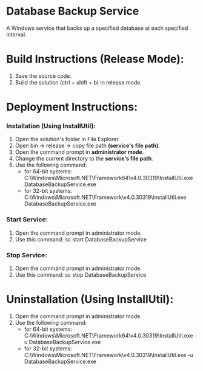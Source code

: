 # Database Backup Service
A Windows service that backs up a specified database at each specified interval.
# Build Instructions (Release Mode):
1. Save the source code.
2. Build the solution (ctrl + shift + b) in release mode.
# Deployment Instructions:
### Installation (Using InstallUtil):
1. Open the solution's folder in File Explorer.
2. Open bin -> release -> copy file path **(service's file path)**.
3. Open the command prompt in **administrator mode**.
4. Change the current directory to the **service's file path**.
5. Use the following command:
   - for 64-bit systems: C:\Windows\Microsoft.NET\Framework64\v4.0.30319\InstallUtil.exe DatabaseBackupService.exe
   - for 32-bit systems: C:\Windows\Microsoft.NET\Framework\v4.0.30319\InstallUtil.exe DatabaseBackupService.exe
### Start Service:
1. Open the command prompt in administrator mode.
2. Use this command: sc start DatabaseBackupService
### Stop Service:
1. Open the command prompt in administrator mode.
2. Use this command: sc stop DatabaseBackupService
# Uninstallation (Using InstallUtil):
1. Open the command prompt in administrator mode.
2. Use the following command:
   - for 64-bit systems: C:\Windows\Microsoft.NET\Framework64\v4.0.30319\InstallUtil.exe -u DatabaseBackupService.exe
   - for 32-bit systems: C:\Windows\Microsoft.NET\Framework\v4.0.30319\InstallUtil.exe -u DatabaseBackupService.exe
